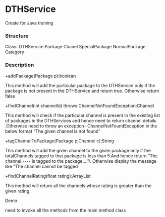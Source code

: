 # DTHService
Create for Java training

### Structure

Class:
DTHService
Package
Chanel
SpecialPackage
NormalPackage
Category

### Description

+addPackage(Package p):boolean

This method will add the particular package to the DTHService  only if the package   is not present in the DTHService and return true. Otherwise return  false


+findChannel(int channelId) throws ChannelNotFoundException:Channel

This method will check  if the particular channel is present  in the  existing list of packages in the DTHServices and   hence need to  return channel details  .Otherwise need to throw an exception- ChannelNotFoundException in the below format “The given channel is not found”


+tagChannelToPackage(Package p,Channel c):String

This method will add the given  channel to the given  package  only if the  totalChannels tagged to that package is less than 5.And hence return “The channel ---- is  tagged to the package....”/.
Otherwise display the message like “The channel cannot be tagged

+findChannelRating(float rating):ArrayList<Channel>

This method will return all the channels whose rating is greater than the given rating

Demo  

need to invoke all the methods from the main method class
  
